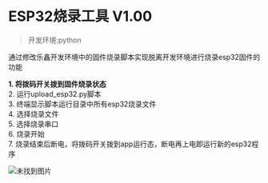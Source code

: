 # ESP32烧录工具 V1.00

> 开发环境:python

通过修改乐鑫开发环境中的固件烧录脚本实现脱离开发环境进行烧录esp32固件的功能

**1. 将拨码开关拨到固件烧录状态**  
2. 运行upload_esp32.py脚本  
3. 终端显示脚本运行目录中所有esp32烧录文件  
4. 选择烧录文件  
5. 选择烧录串口  
6. 烧录开始  
7. 烧录结束后断电，将拨码开关拨到app运行态，断电再上电即运行新的esp32程序  

![未找到图片](https://github.com/geqian/adas-demo-project/blob/master/esp32_upload/upload_esp32.png)

